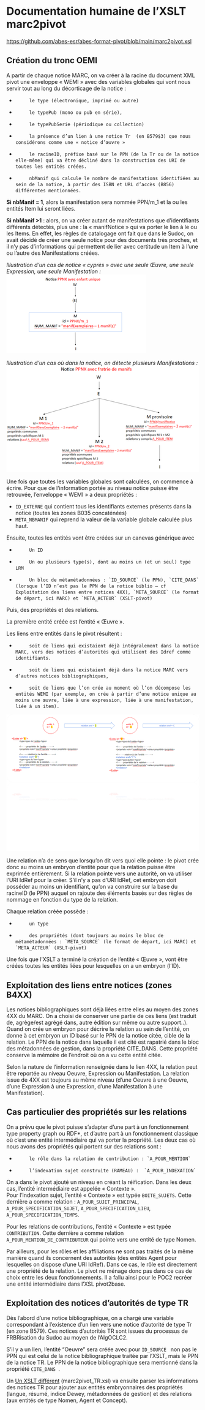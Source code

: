 
#  Documentation humaine de l’XSLT marc2pivot
 https://github.com/abes-esr/abes-format-pivot/blob/main/marc2pivot.xsl 

## Création du tronc OEMI
A partir de chaque notice MARC, on va créer à la racine du document XML pivot une enveloppe « WEMI » avec des variables globales qui vont nous servir tout au long du décorticage de la notice :

-          le type (électronique, imprimé ou autre)
-          le typePub (mono ou pub en série),
-          le typePubSerie (périodique ou collection)
-          la présence d’un lien à une notice Tr  (en B579$3) que nous considérons comme une « notice d’œuvre » 
-          le racineID, préfixe basé sur le PPN (de la Tr ou de la notice elle-même) qui va être décliné dans la construction des URI de toutes les entités créées.
-          nbManif qui calcule le nombre de manifestations identifiées au sein de la notice, à partir des ISBN et URL d’accès (B856) différentes mentionnées.

**Si nbManif = 1**, alors la manifestation sera nommée PPN/m_1 et la ou les entités Item lui seront liées.

**Si nbManif >1** : alors, on va créer autant de manifestations que d’identifiants différents détectés, plus une : la « manifNotice » qui va porter le lien à le ou les Items. En effet, les règles de catalogage ont fait que dans le Sudoc, on avait décidé de créer une seule notice pour des documents très proches, et il n’y pas d’informations qui permettent de lier avec certitude un Item à l’une ou l’autre des Manifestations créées.

_Illustration d’un cas de notice « cyprès » avec une seule Œuvre, une seule Expression, une seule Manifestation :_
![Notice cyprès](images/Marc1.png)

_Illustration d’un cas où dans la notice, on détecte plusieurs Manifestations :_
![Notice multi-manifestations](images/Marc3.png)
 
Une fois que toutes les variables globales sont calculées, on commence à écrire.
Pour que de l’information portée au niveau notice puisse être retrouvée, l’enveloppe « WEMI » a deux propriétés :

- `ID_EXTERNE` qui contient tous les identifiants externes présents dans la notice (toutes les zones B035 concaténées)
- `META_NBMANIF` qui reprend la valeur de la variable globale calculée plus haut.

Ensuite, toutes les entités vont être créées sur un canevas générique avec

-          Un ID
-          Un ou plusieurs type(s), dont au moins un (et un seul) type LRM
-          Un bloc de métamétadonnées : `ID_SOURCE` (le PPN), `CITE_DANS` (lorsque l’ID n’est pas le PPN de la notice biblio – cf Exploitation des liens entre notices 4XX), `META_SOURCE` (le format de départ, ici MARC) et `META_ACTEUR` (XSLT-pivot)
Puis, des propriétés et des relations.

La première entité créée est l’entité « Œuvre ».

Les liens entre entités dans le pivot résultent :

-          soit de liens qui existaient déjà intégralement dans la notice MARC, vers des notices d’autorités qui utilisent des Idref comme identifiants.
-          soit de liens qui existaient déjà dans la notice MARC vers d’autres notices bibliographiques,
-          soit de liens que l’on crée au moment où l’on décompose les entités WEMI (par exemple, on crée à partir d’une notice unique au moins une œuvre, liée à une expression, liée à une manifestation, liée à un item).
 
![format pivot : des entités, des relations et des identifiants pour lier le tout](images/Marc2.png)
 
Une relation n’a de sens que lorsqu’on dit vers quoi elle pointe : le pivot crée donc au moins un embryon d’entité pour que la relation puisse être exprimée entièrement. Si la relation pointe vers une autorité, on va utiliser l’URI IdRef pour la créer. S’il n’y a pas d’URI IdRef, cet embryon doit posséder au moins un identifiant, qu’on va construire sur la base du racineID (le PPN) auquel on rajoute des éléments basés sur des règles de nommage en fonction du type de la relation.

Chaque relation créée possède :

-          un type
-          des propriétés (dont toujours au moins le bloc de métamétadonnées : `META_SOURCE` (le format de départ, ici MARC) et `META_ACTEUR` (XSLT-pivot)

Une fois que l’XSLT a terminé la création de l’entité « Œuvre », vont être créées toutes les entités liées pour lesquelles on a un embryon (l’ID). 

## Exploitation des liens entre notices (zones B4XX)
Les notices bibliographiques sont déjà liées entre elles au moyen des zones 4XX du MARC. On a choisi de conserver une partie de ces liens (est traduit de, agrège/est agrégé dans, autre édition sur même ou autre support..). Quand on crée un embryon pour décrire la relation au sein de l’entité, on donne à cet embryon un ID basé sur le PPN de la notice citée, cible de la relation. Le PPN de la notice dans laquelle il est cité est rapatrié dans le bloc des métadonnées de gestion, dans la propriété CITE_DANS. Cette propriété conserve la mémoire de l’endroit où on a vu cette entité citée.

Selon la nature de l’information renseignée dans le lien 4XX, la relation peut être reportée au niveau Oeuvre, Expression ou Manifestation. La relation issue de 4XX est toujours au même niveau (d’une Oeuvre à une Oeuvre, d’une Expression à une Expression, d’une Manifestation à une Manifestation). 
 

## Cas particulier des propriétés sur les relations
On a prévu que le pivot puisse s’adapter d’une part à un fonctionnement type property graph ou RDF\*, et d’autre part à un fonctionnement classique où c’est une entité intermédiaire qui va porter la propriété. Les deux cas où nous avons des propriétés qui portent sur des relations sont :

-          le rôle dans la relation de contribution : `A_POUR_MENTION`
-          l’indexation sujet construite (RAMEAU) :  `A_POUR_INDEXATION`


On a dans le pivot ajouté un niveau en créant la réification. Dans les deux cas, l’entité intermédiaire est appelée « Contexte ».  
Pour l’indexation sujet, l’entité « Contexte » est typée `BOITE_SUJETS`. Cette dernière a comme relation : `A_POUR_SUJET_PRINCIPAL`, `A_POUR_SPECIFICATION_SUJET`, `A_POUR_SPECIFICATION_LIEU`, `A_POUR_SPECIFICATION_TEMPS`.

Pour les relations de contributions, l’entité « Contexte » est typée `CONTRIBUTION`.  Cette dernière a comme relation `A_POUR_MENTION_DE_CONTRIBUTEUR` qui pointe vers une entité de type Nomen.
 
Par ailleurs, pour les rôles et les affiliations ne sont pas traités de la même manière quand ils concernent des autorités (des entités Agent pour lesquelles on dispose d’une URI IdRef). Dans ce cas, le rôle est directement une propriété de la relation. Le pivot ne ménage donc pas dans ce cas de choix entre les deux fonctionnements. Il a fallu ainsi pour le POC2 recréer une entité intermédiaire dans l’XSL pivot2base.


## Exploitation des notices d’autorités de type TR

Dès l’abord d’une notice bibliographique, on a chargé une variable correspondant à l’existence d’un lien vers une notice d’autorité de type Tr (en zone B579). Ces notices d’autorités TR sont issues du processus de FRBRisation du Sudoc au moyen de l’AlgOCLC2.

S’il y a un lien, l’entité “Oeuvre” sera créée avec pour  `ID_SOURCE ` non pas le PPN qui est celui de la notice bibliographique traitée par l’XSLT, mais le PPN de la notice TR. Le PPN de la notice bibliographique sera mentionné dans la propriété  `CITE_DANS `.

Un
[Un XSLT différent](https://github.com/abes-esr/abes-format-pivot/blob/main/marc2pivot_TR.xsl) (marc2pivot_TR.xsl) va ensuite parser les informations des notices TR pour ajouter aux entités embryonnaires des propriétés (langue, résumé, indice Dewey, métadonnées de gestion) et des relations (aux entités de type Nomen,  Agent et Concept). 

> 
